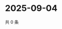 # 2025-09-04

共 0 条

<!-- BEGIN ZHIHUQUESTIONS -->
<!-- 最后更新时间 Thu Sep 04 2025 14:16:40 GMT+0800 (China Standard Time) -->

<!-- END ZHIHUQUESTIONS -->
